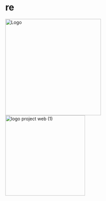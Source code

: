 <h1>re</h1>

<img src="https://github.com/alditra/re/assets/99027675/6fde4147-76bc-46cb-8e1d-0bd7c7497eb3)https://github.com/alditra/re/assets/99027675/6fde4147-76bc-46cb-8e1d-0bd7c7497eb3" alt="Logo" width="300">
<img src="https://github.com/alditra/re/assets/99027675/6fde4147-76bc-46cb-8e1d-0bd7c7497eb3)https://github.com/alditra/re/assets/99027675/6fde4147-76bc-46cb-8e1d-0bd7c7497eb3" alt ="logo project web (1)" width = "250">
